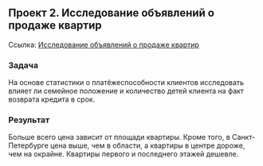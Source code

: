 ## Проект 2. Исследование объявлений о продаже квартир

Ссылка: [Исследование объявлений о продаже квартир](https://github.com/tropanets/ds_2_research_data_analysis/blob/main/project.ipynb)
### Задача
На основе статистики о платёжеспособности клиентов исследовать влияет ли семейное положение и количество детей клиента на факт возврата кредита в срок.
### Результат
Больше всего цена зависит от площади квартиры. Кроме того, в Санкт-Петербурге цена выше, чем в области, а квартиры в центре дороже, чем на окрайне. Квартиры первого и последнего этажей дешевле.
